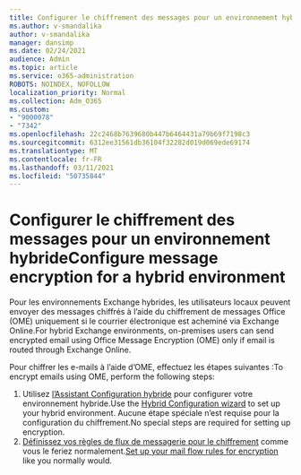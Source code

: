 ```yaml
---
title: Configurer le chiffrement des messages pour un environnement hybride
ms.author: v-smandalika
author: v-smandalika
manager: dansimp
ms.date: 02/24/2021
audience: Admin
ms.topic: article
ms.service: o365-administration
ROBOTS: NOINDEX, NOFOLLOW
localization_priority: Normal
ms.collection: Adm_O365
ms.custom:
- "9000078"
- "7342"
ms.openlocfilehash: 22c2468b7639680b447b6464431a79b69f7198c3
ms.sourcegitcommit: 6312ee31561db36104f32282d019d069ede69174
ms.translationtype: MT
ms.contentlocale: fr-FR
ms.lasthandoff: 03/11/2021
ms.locfileid: "50735844"
---
```

# <a name="configure-message-encryption-for-a-hybrid-environment"></a><span data-ttu-id="37249-102">Configurer le chiffrement des messages pour un environnement hybride</span><span class="sxs-lookup"><span data-stu-id="37249-102">Configure message encryption for a hybrid environment</span></span>

<span data-ttu-id="37249-103">Pour les environnements Exchange hybrides, les utilisateurs locaux peuvent envoyer des messages chiffrés à l’aide du chiffrement de messages Office (OME) uniquement si le courrier électronique est acheminé via Exchange Online.</span><span class="sxs-lookup"><span data-stu-id="37249-103">For hybrid Exchange environments, on-premises users can send encrypted email using Office Message Encryption (OME) only if email is routed through Exchange Online.</span></span>

<span data-ttu-id="37249-104">Pour chiffrer les e-mails à l’aide d’OME, effectuez les étapes suivantes :</span><span class="sxs-lookup"><span data-stu-id="37249-104">To encrypt emails using OME, perform the following steps:</span></span>

1. <span data-ttu-id="37249-105">Utilisez [l’Assistant Configuration hybride](https://docs.microsoft.com/Exchange/hybrid-configuration-wizard) pour configurer votre environnement hybride.</span><span class="sxs-lookup"><span data-stu-id="37249-105">Use the [Hybrid Configuration wizard](https://docs.microsoft.com/Exchange/hybrid-configuration-wizard) to set up your hybrid environment.</span></span> <span data-ttu-id="37249-106">Aucune étape spéciale n’est requise pour la configuration du chiffrement.</span><span class="sxs-lookup"><span data-stu-id="37249-106">No special steps are required for setting up encryption.</span></span>
2. <span data-ttu-id="37249-107">[Définissez vos règles de flux de messagerie pour le chiffrement](https://docs.microsoft.com/microsoft-365/compliance/define-mail-flow-rules-to-encrypt-email) comme vous le feriez normalement.</span><span class="sxs-lookup"><span data-stu-id="37249-107">[Set up your mail flow rules for encryption](https://docs.microsoft.com/microsoft-365/compliance/define-mail-flow-rules-to-encrypt-email) like you normally would.</span></span>



